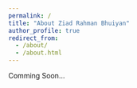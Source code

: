 ```yaml
---
permalink: /
title: "About Ziad Rahman Bhuiyan"
author_profile: true
redirect_from: 
  - /about/
  - /about.html
---
```


Comming Soon...

